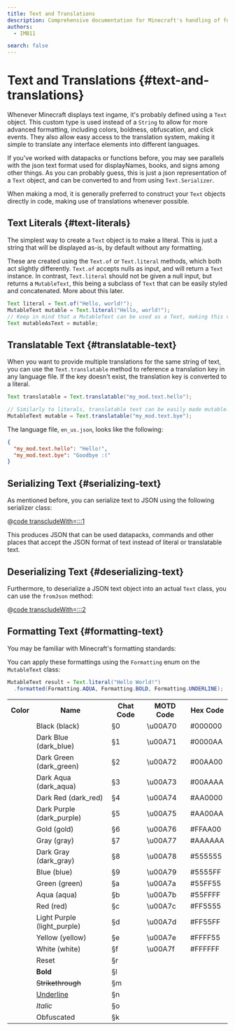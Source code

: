 ```yaml
---
title: Text and Translations
description: Comprehensive documentation for Minecraft's handling of formatted text and translations.
authors:
  - IMB11

search: false
---
```


# Text and Translations {#text-and-translations}

Whenever Minecraft displays text ingame, it's probably defined using a `Text` object.
This custom type is used instead of a `String` to allow for more advanced formatting,
including colors, boldness, obfuscation, and click events. They also allow easy access
to the translation system, making it simple to translate any interface elements into
different languages.

If you've worked with datapacks or functions before, you may see parallels with the
json text format used for displayNames, books, and signs among other things. As you
can probably guess, this is just a json representation of a `Text` object, and can be
converted to and from using `Text.Serializer`.

When making a mod, it is generally preferred to construct your `Text` objects directly
in code, making use of translations whenever possible.

## Text Literals {#text-literals}

The simplest way to create a `Text` object is to make a literal. This is just a string
that will be displayed as-is, by default without any formatting.

These are created using the `Text.of` or `Text.literal` methods, which both act slightly
differently. `Text.of` accepts nulls as input, and will return a `Text` instance. In
contrast, `Text.literal` should not be given a null input, but returns a `MutableText`,
this being a subclass of `Text` that can be easily styled and concatenated. More about
this later.

```java
Text literal = Text.of("Hello, world!");
MutableText mutable = Text.literal("Hello, world!");
// Keep in mind that a MutableText can be used as a Text, making this valid:
Text mutableAsText = mutable;
```

## Translatable Text {#translatable-text}

When you want to provide multiple translations for the same string of text, you can use the `Text.translatable` method to reference a translation key in any language file. If the key doesn't exist, the translation key is converted to a literal.

```java
Text translatable = Text.translatable("my_mod.text.hello");

// Similarly to literals, translatable text can be easily made mutable.
MutableText mutable = Text.translatable("my_mod.text.bye");
```

The language file, `en_us.json`, looks like the following:

```json
{
  "my_mod.text.hello": "Hello!",
  "my_mod.text.bye": "Goodbye :("
}
```

## Serializing Text {#serializing-text}

<!-- NOTE: These have been put into the reference mod as they're likely to be updated to codecs in the next few updates. -->

As mentioned before, you can serialize text to JSON using the following serializer class:

@[code transcludeWith=:::1](@/reference/1.20.4/src/client/java/com/example/docs/rendering/TextTests.java)

This produces JSON that can be used datapacks, commands and other places that accept the JSON format of text instead of literal or translatable text.

## Deserializing Text {#deserializing-text}

Furthermore, to deserialize a JSON text object into an actual `Text` class, you can use the `fromJson` method:

@[code transcludeWith=:::2](@/reference/1.20.4/src/client/java/com/example/docs/rendering/TextTests.java)

## Formatting Text {#formatting-text}

You may be familiar with Minecraft's formatting standards:

You can apply these formattings using the `Formatting` enum on the `MutableText` class:

```java
MutableText result = Text.literal("Hello World!")
  .formatted(Formatting.AQUA, Formatting.BOLD, Formatting.UNDERLINE);
```

<table>
    <tr><th>Color</th><th>Name</th><th>Chat Code</th><th>MOTD Code</th><th>Hex Code</th></tr>
    <tr><td><ColorSwatch color="#000000" /></td><td>Black (black)</td><td>§0</td><td>\u00A70</td><td>#000000</td></tr>
    <tr><td><ColorSwatch color="#0000AA" /></td><td>Dark Blue (dark_blue)</td><td>§1</td><td>\u00A71</td><td>#0000AA</td></tr>
    <tr><td><ColorSwatch color="#00AA00" /></td><td>Dark Green (dark_green)</td><td>§2</td><td>\u00A72</td><td>#00AA00</td></tr>
    <tr><td><ColorSwatch color="#00AAAA" /></td><td>Dark Aqua (dark_aqua)</td><td>§3</td><td>\u00A73</td><td>#00AAAA</td></tr>
    <tr><td><ColorSwatch color="#AA0000" /></td><td>Dark Red (dark_red)</td><td>§4</td><td>\u00A74</td><td>#AA0000</td></tr>
    <tr><td><ColorSwatch color="#AA00AA" /></td><td>Dark Purple (dark_purple)</td><td>§5</td><td>\u00A75</td><td>#AA00AA</td></tr>
    <tr><td><ColorSwatch color="#FFAA00" /></td><td>Gold (gold)</td><td>§6</td><td>\u00A76</td><td>#FFAA00</td></tr>
    <tr><td><ColorSwatch color="#AAAAAA"/></td><td>Gray (gray)</td><td>§7</td><td>\u00A77</td><td>#AAAAAA</td></tr>
    <tr><td><ColorSwatch color="#555555" /></td><td>Dark Gray (dark_gray)</td><td>§8</td><td>\u00A78</td><td>#555555</td></tr>
    <tr><td><ColorSwatch color="#5555FF" /></td><td>Blue (blue)</td><td>§9</td><td>\u00A79</td><td>#5555FF</td></tr>
    <tr><td><ColorSwatch color="#55FF55" /></td><td>Green (green)</td><td>§a</td><td>\u00A7a</td><td>#55FF55</td></tr>
    <tr><td><ColorSwatch color="#55FFFF" /></td><td>Aqua (aqua)</td><td>§b</td><td>\u00A7b</td><td>#55FFFF</td></tr>
    <tr><td><ColorSwatch color="#FF5555" /></td><td>Red (red)</td><td>§c</td><td>\u00A7c</td><td>#FF5555</td></tr>
    <tr><td><ColorSwatch color="#FF55FF" /></td><td>Light Purple (light_purple)</td><td>§d</td><td>\u00A7d</td><td>#FF55FF</td></tr>
    <tr><td><ColorSwatch color="#FFFF55" /></td><td>Yellow (yellow)</td><td>§e</td><td>\u00A7e</td><td>#FFFF55</td></tr>
    <tr><td><ColorSwatch color="#FFFFFF" /></td><td>White (white)</td><td>§f</td><td>\u00A7f</td><td>#FFFFFF</td></tr>
    <tr><td></td><td>Reset</td><td>§r</td><td></td><td></td></tr>
    <tr><td></td><td><b>Bold</b></td><td>§l</td><td></td><td></td></tr>
    <tr><td></td><td><s>Strikethrough</s></td><td>§m</td><td></td><td></td></tr>
    <tr><td></td><td><u>Underline</u></td><td>§n</td><td></td><td></td></tr>
    <tr><td></td><td><i>Italic</i></td><td>§o</td><td></td><td></td></tr>
    <tr><td></td><td>Obfuscated</td><td>§k</td><td></td><td></td></tr>
</table>
